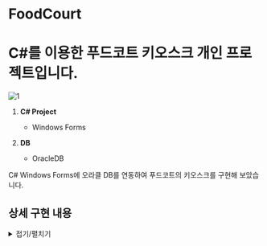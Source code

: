 # FoodCourt

# C#를 이용한 푸드코트 키오스크 개인 프로젝트입니다.

![1](https://github.com/selloriwoo/FoodCourt/assets/39435633/2da42261-0aee-4ecd-b9c3-ee25a3f5ab81)

1. **C# Project**<br />
   + Windows Forms
    
2. **DB**<br />
   +  OracleDB

C# Windows Forms에 오라클 DB를 연동하여 푸드코트의 키오스크를 구현해 보았습니다.

## 상세 구현 내용

<details>
<summary>접기/펼치기</summary>

## 주문 하기

![2](https://github.com/selloriwoo/FoodCourt/assets/39435633/e10c23ab-c00a-4257-9fd6-2745b6450d44)
<br />
<br />
**-타 코트 음식점 버튼 클릭시-** <br />
![2-1](https://github.com/selloriwoo/FoodCourt/assets/39435633/0d049266-b425-45dd-a2d7-95ab37fbc58a)


## 주문 완료

![3](https://github.com/selloriwoo/FoodCourt/assets/39435633/ab27f14d-10fb-4180-a58f-b4004c5a19c5)
<br />
<br />

## DataBase

## DBModel

![4](https://github.com/selloriwoo/FoodCourt/assets/39435633/c677d984-c63e-4459-8209-0ad1817d4b26)
+ 음식 코너에 음식점을 넣어주고 메뉴에 각 음식 코너의 메뉴를 넣어준다.
+ 프로그램에서 DB 메뉴들을 불러와 각 음식 이미지 클릭하여 메뉴를 담는다.
+ 메뉴를 선택하고 주문하기 누르면 주문내용에 DB에 입력된다.

## -음식코너-

![7](https://github.com/selloriwoo/FoodCourt/assets/39435633/6ee4b6ce-8e2d-4355-b627-8a490620ada3)
+ 4개의 코너번호를 등록.

## -메뉴-

![6](https://github.com/selloriwoo/FoodCourt/assets/39435633/cb0d629d-8de6-4db3-9250-c623ecec3f16)
+ 각 음식 코너마다 메뉴를 등록.

## -주문-

![5](https://github.com/selloriwoo/FoodCourt/assets/39435633/525436b5-93f2-44b5-bb83-15fcd8d5b45e)
+ 프로그램에서 음식을 주문하면 주문번호가 생기면서 하루마다 주문번호가 1로 초기화된다.

## -주문내역-

![8](https://github.com/selloriwoo/FoodCourt/assets/39435633/8f1b132b-739e-4cbe-a2a7-ce8dd1260472)
+ 주문이 완료 되면 선택한 메뉴들이 DB에 삽입된다.


</details>
